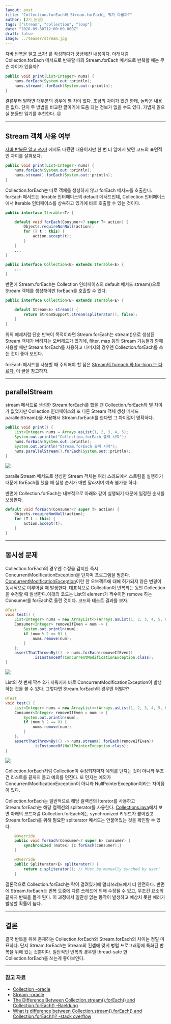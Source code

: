 ```yaml
---
layout: post  
title: "Collection.forEach와 Stream.forEach는 뭐가 다를까?"  
author: [2기_둔덩]
tags: ["stream", "collection", "loop"]
date: "2020-09-30T12:00:00.000Z"
draft: false
image: ../teaser/stream.jpg
---
```


[자바 반복문 알고 쓰자!](https://tecoble.techcourse.co.kr/post/2020-08-31-java-loop) 를 작성하다가 궁금해진 내용이다. 아래처럼 Collection.forEach 메서드로 반복할 때와 Stream.forEach 메서드로 반복할 때는 무슨 차이가 있을까?

```java
public void print(List<Integer> nums) {
    nums.forEach(System.out::println);
    nums.stream().forEach(System.out::println);
}
```

결론부터 말하면 대부분의 경우에 별 차이 없다. 조금의 차이가 있긴 한데, 놀라운 내용은 없다. 단지 두 방법을 비교한 글이기에 도움 되는 정보가 없을 수도 있다. 가볍게 읽으실 분들만 읽기를 추천한다..😉

---

## Stream 객체 사용 여부

[자바 반복문 알고 쓰자!](https://tecoble.techcourse.co.kr/post/2020-08-31-java-loop) 에서도 다뤘던 내용이지만 한 번 더 앞에서 봤던 코드의 표면적인 차이를 살펴보자.

```java
public void print(List<Integer> nums) {
    nums.forEach(System.out::println);
    nums.stream().forEach(System.out::println);
}
```

Collection.forEach는 따로 객체를 생성하지 않고 forEach 메서드를 호출한다. forEach 메서드는 Iterable 인터페이스의 default 메서드인데, Collection 인터페이스에서 Iterable 인터페이스를 상속하고 있기에 바로 호출할 수 있는 것이다.

```java
public interface Iterable<T> {

    default void forEach(Consumer<? super T> action) {
        Objects.requireNonNull(action);
        for (T t : this) {
            action.accept(t);
        }
    }
    ...
}

public interface Collection<E> extends Iterable<E> {
    ...
}
```

반면에 Stream.forEach는 Collection 인터페이스의 default 메서드 stream()으로 Stream 객체를 생성해야만 forEach를 호출할 수 있다.

```java
public interface Collection<E> extends Iterable<E> {

    default Stream<E> stream() {
        return StreamSupport.stream(spliterator(), false);
    }
}
```

위의 예제처럼 단순 반복이 목적이라면 Stream.forEach는 stream()으로 생성된 Stream 객체가 버려지는 오버헤드가 있기에, filter, map 등의 Stream 기능들과 함께 사용할 때만 Stream.forEach를 사용하고 나머지의 경우엔 Collection.forEach를 쓰는 것이 좋아 보인다.

forEach 메서드를 사용할 때 주의해야 할 점은 [Stream의 foreach 와 for-loop 는 다르다.](https://tecoble.techcourse.co.kr/post/2020-05-14-foreach-vs-forloop) 이 글을 참고하자.

---

## parallelStream

stream 메서드로 생성한 Stream.forEach를 했을 땐 Collection.forEach와 별 차이가 없었지만 Collection 인터페이스의 또 다른 Stream 객체 생성 메서드 parallelStream()을 사용해서 Stream.forEach를 한다면 그 차이점이 명확하다.

```java
public void print() {
    List<Integer> nums = Arrays.asList(1, 2, 3, 4, 5);
    System.out.println("Collection.forEach 출력 시작");
    nums.forEach(System.out::println);
    System.out.println("Stream.forEach 출력 시작");
    nums.parallelStream().forEach(System.out::println);
}
```

![](../images/2020-09-30-for-each-result1.png)

parallelStream 메서드로 생성한 Stream 객체는 여러 스레드에서 스트림을 실행하기 때문에 forEach를 했을 때 실행 순서가 매번 달라지며 예측 불가능 하다.

반면에 Collection.forEach는 내부적으로 아래와 같이 실행되기 때문에 일정한 순서를 보장한다.

```java
default void forEach(Consumer<? super T> action) {
    Objects.requireNonNull(action);
    for (T t : this) {
        action.accept(t);
    }
}
```

---

## 동시성 문제

Collection.forEach의 경우엔 수정을 감지한 즉시 ConcurrentModificationException을 던지며 프로그램을 멈춘다. [ConcurrentModificationException](https://docs.oracle.com/javase/7/docs/api/java/util/ConcurrentModificationException.html)이란 한 오브젝트에 대해 허가되지 않은 변경이 동시적으로 이루어질 때 발생한다. 대표적으로 Collection이 반복되는 동안 Collection을 수정할 때 발생한다.아래의 코드는 List의 element가 짝수이면 remove 하는 Consumer를 forEach로 돌린 것이다. 코드와 테스트 결과를 보자.

```java
@Test
void test() {
    List<Integer> nums = new ArrayList<>(Arrays.asList(1, 2, 3, 4, 5, 6));
    Consumer<Integer> removeIfEven = num -> {
        System.out.println(num);
        if (num % 2 == 0) {
            nums.remove(num);
        }
    };
    assertThatThrownBy(() -> nums.forEach(removeIfEven))
            .isInstanceOf(ConcurrentModificationException.class);
}
```

![](../images/2020-09-30-for-each-result2.png)

List의 첫 번째 짝수 2가 지워지자 바로 ConcurrentModificationException이 발생하는 것을 볼 수 있다. 그렇다면 Stream.forEach의 경우엔 어떨까?

```java
@Test
void test() {
    List<Integer> nums = new ArrayList<>(Arrays.asList(1, 2, 3, 4, 5, 6));
    Consumer<Integer> removeIfEven = num -> {
        System.out.println(num);
        if (num % 2 == 0) {
            nums.remove(num);
        }
    };
    assertThatThrownBy(() -> nums.stream().forEach(removeIfEven))
            .isInstanceOf(NullPointerException.class);
}
```

![](../images/2020-09-30-for-each-result3.png)

Collection.forEach처럼 Collection이 수정되자마자 예외를 던지는 것이 아니라 무조건 리스트를 끝까지 돌고 예외를 던진다. 또 던지는 예외가 ConcurrentModificationException이 아니라 NullPointerException이라는 차이점이 있다.

Collection.forEach는 일반적으로 해당 컬렉션의 Iterator를 사용하고 Stream.forEach는 해당 컬렉션의 spliterator를 사용한다. [Collections.java](http://hg.openjdk.java.net/jdk8/jdk8/jdk/file/jdk8-b132/src/share/classes/java/util/Collections.java#l2121)에서 보면 아래의 코드처럼 Collection.forEach에는 synchronized 키워드가 붙어있고 Stream.forEach를 위해 필요한 spliterator 메서드는 안붙어있는 것을 확인할 수 있다.

```java
    @Override
    public void forEach(Consumer<? super E> consumer) {
        synchronized (mutex) {c.forEach(consumer);}
    }

    @Override
    public Spliterator<E> spliterator() {
        return c.spliterator(); // Must be manually synched by user!
    }
```

결론적으로 Collection.forEach는 락이 걸려있기에 멀티쓰레드에서 더 안전하다. 반면에 Stream.forEach는 반복 도중에 다른 쓰레드에 의해 수정될 수 있고, 무조건 요소의 끝까지 반복을 돌게 된다. 이 과정에서 일관성 없는 동작이 발생하고 예상치 못한 에러가 발생할 확률이 높다.

---

## 결론

결국 반복을 위해 존재하는 Collection.forEach와 Stream.forEach의 차이는 정말 미묘하다. 단지 Stream.forEach는 Stream의 컨셉에 맞게 병렬 프로그래밍에 특화된 반복을 위해 있는 것뿐이다. 일반적인 반복의 경우엔 thread-safe 한 Collection.forEach를 쓰는게 좋아보인다.

---

### 참고 자료

-   [Collection -oracle](https://docs.oracle.com/javase/8/docs/api/index.html)
-   [Stream -oracle](https://docs.oracle.com/javase/8/docs/api/java/util/stream/Stream.html)
-   [The Difference Between Collection.stream().forEach() and Collection.forEach() -Baeldung](https://www.baeldung.com/java-collection-stream-foreach)
-   [What is difference between Collection.stream().forEach() and Collection.forEach()? -stack overflow](https://stackoverflow.com/questions/23218874/what-is-difference-between-collection-stream-foreach-and-collection-foreach)
